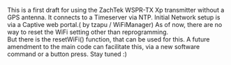 This is a first draft for using the ZachTek WSPR-TX Xp transmitter without a GPS antenna. 
It connects to a Timeserver via NTP.
Initial Network setup is via a Captive web portal.( by  tzapu / WiFiManager)
As of now, there are no way to reset the WiFi setting other than reprogramming.  
But there is the resetWiFi() function, that can be used for this. 
A future amendment to the main code can facilitate this, via a new software command or a button press.
Stay tuned :)

